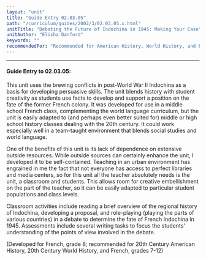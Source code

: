 ```yaml
---
layout: "unit"
title: "Guide Entry 02.03.05"
path: "/curriculum/guides/2002/3/02.03.05.x.html"
unitTitle: "Debating the Future of Indochina in 1945: Making Your Case"
unitAuthor: "Elisha Danford"
keywords: ""
recommendedFor: "Recommended for American History, World History, and French, grades 7-12."
---
```

<body>
<hr/>
<h4>
Guide Entry to 02.03.05:
</h4>
<p>
This unit uses the brewing conflicts in post-World War II Indochina as a basis for developing persuasive skills. The unit blends history with student creativity as students use facts to develop and support a position on the fate of the former French colony. It was developed for use in a middle school French class, complementing the world language curriculum, but the unit is easily adapted to (and perhaps even better suited for) middle or high school history classes dealing with the 20th century. It could work especially well in a team-taught environment that blends social studies and world language.
</p>
<p>
One of the benefits of this unit is its lack of dependence on extensive outside resources. While outside sources can certainly enhance the unit, I developed it to be self-contained. Teaching in an urban environment has engrained in me the fact that not everyone has access to perfect libraries and media centers, so for this unit all the teacher absolutely needs is the unit, a classroom and students. This allows room for creative embellishment on the part of the teacher, so it can be easily adapted to particular student populations and class levels.
</p>
<p>
Classroom activities include reading a brief overview of the regional history of Indochina, developing a proposal, and role-playing (playing the parts of various countries) in a debate to determine the fate of French Indochina in 1945. Assessments include several writing tasks to focus the students' understanding of the points of view involved in the debate.
</p>
<p>
(Developed for French, grade 8; recommended for 20th Century American History, 20th Century World History, and French, grades 7-12)
</p>
</body>
